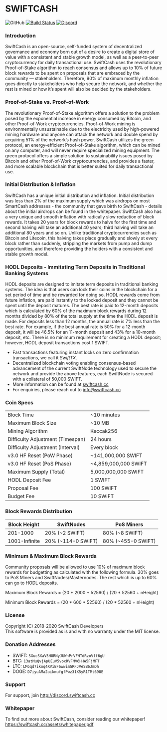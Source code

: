 SWIFTCASH
=================================================
![GitHub](https://img.shields.io/github/license/mashape/apistatus.svg) [![Build Status](https://travis-ci.org/swiftcashproject/swiftcash.svg?branch=master)](https://travis-ci.org/swiftcashproject/swiftcash) [![Discord](https://img.shields.io/discord/488436992032636929.svg)](https://discord.me/swiftcash)

### Introduction
SwiftCash is an open-source, self-funded system of decentralized governance and economy born out of a desire to create a digital store of value with a consistent and stable growth model, as well as a peer-to-peer cryptocurrency for daily transactional use. SwiftCash uses the revolutionary Proof-of-Stake algorithm to reach consensus and allows up to 10% of future block rewards to be spent on proposals that are embraced by the community — stakeholders. Therefore, 90% of maximum monthly inflation goes directly to stakeholders who help secure the network, and whether the rest is mined or how it’s spent will also be decided by the stakeholders.

### Proof-of-Stake vs. Proof-of-Work
The revolutionary Proof-of-Stake algorithm offers a solution to the problem posed by the exponential increase in energy consumed by Bitcoin, and other Proof-of-Work cryptocurrencies. Proof-of-Work mining is environmentally unsustainable due to the electricity used by high-powered mining hardware and anyone can attack the network and double spend by acquiring 51% of the network’s hash power. SwiftCash utilizes the green protocol, an energy-efficient Proof-of-Stake algorithm, which can be mined on any computer, and will never require specialized mining equipment. The green protocol offers a simple solution to sustainability issues posed by Bitcoin and other Proof-of-Work cryptocurrencies, and provides a faster, and more scalable blockchain that is better suited for daily transactional use.

### Initial Distribution & Inflation
SwiftCash has a unique initial distribution and inflation. Initial distribution was less than 2% of the maximum supply which was airdrops on most SmartCash addresses - the community that gave birth to SwiftCash - details about the initial airdrops can be found in the whitepaper. SwiftCash also has a very unique and smooth inflation with radically slow reduction of block rewards. It takes 20 years for block rewards to halve for the first time and second halving will take an additional 40 years; third halving will take an additional 80 years and so on. Unlike traditional cryptocurrencies such as Bitcoin and Litecoin, this halving takes place gradually and slowly at every block rather than suddenly, stripping the markets from pump and dump opportunities, and therefore providing the holders with a consistent and stable growth model.

### HODL Deposits - Immitating Term Deposits in Traditional Banking Systems
HODL deposits are designed to imitate term deposits in traditional banking systems. The idea is that users can lock their coins in the blockchain for a set period of time and be rewarded for doing so. HODL rewards come from future inflation, are paid instantly to the locked deposit and they cannot be spent until the deposit matures. The best rate is paid to 12-month deposits which is calculated by 60% of the maximum block rewards during 12 months divided by 80% of the total supply at the time the HODL deposit is made. For deposits less than 12 months, the annual rate is 7% less than the best rate. For example, if the best annual rate is 50% for a 12-month deposit, it will be 46.5% for an 11-month deposit and 43% for a 10-month deposit, etc. There is no minimum requirement for creating a HODL deposit; however, HODL deposit transactions cost 1 SWIFT.

- Fast transactions featuring instant locks on zero confirmation transactions, we call it _SwiftTX_.
- Decentralized blockchain voting enabling consensus-based advancement of the current SwiftNode
  technology used to secure the network and provide the above features, each SwiftNode is secured
  with a collateral of 50,000 SWIFT.
- More information can be found at [swiftcash.cc](http://www.swiftcash.cc)
- For enquiries, please reach out to info@swiftcash.cc

### Coin Specs
|                                  |                       |
|----------------------------------|-----------------------|
| Block Time                       | ~10 minutes           |
| Maximum Block Size               | ~10 MB                |
| Mining Algorithm                 | Keccak256             |
| Difficulty Adjustment (Timespan) | 24 hours              |
| Difficulty Adjustment (Interval) | Every block           |
| v3.0 HF Reset (PoW Phase)        | ~141,000,000 SWIFT    |
| v3.0 HF Reset (PoS Phase)        | ~4,859,000,000 SWIFT  |
| Maximum Supply (Total)           | 5,000,000,000 SWIFT   |
| HODL Deposit Fee                 | 1 SWIFT               |
| Proposal Fee                     | 100 SWIFT             |
| Budget Fee                       | 10 SWIFT              |

### Block Rewards Distribution

| **Block Height** | **SwiftNodes**     | **PoS Miners**     |
|------------------|--------------------|--------------------|
| 201-1000         | 20% (~2 SWIFT)     | 80% (~8 SWIFT)     | 
| 1001-Infinite    | 20% (~114-0 SWIFT) | 80% (~455-0 SWIFT) |

### Minimum & Maximum Block Rewards

Community proposals will be allowed to use 10% of maximum block rewards for budgetting as calculated with the following formula. 30% goes to PoS Miners and SwiftNodes/Masternodes. The rest which is up to 60% can go to HODL deposits.

Maximum Block Rewards = (20 * 2000 * 52560) / (20 * 52560 + nHeight)

Minimum Block Rewards = (20 * 600 * 52560) / (20 * 52560 + nHeight)

### License
Copyright (C) 2018-2020 SwiftCash Developers <br />
This software is provided as is and with no warranty under the MIT license.

### Donation Addresses
* SWIFT: `SXucSXaV5HURNyJUWnPrVFHTdRzoVff6gU`
* BTC: `13atMuQvjApUEuV5voxRVFMV6HHA5FjMFT`
* LTC: `LMoqd7ikoq4XViBF6wwimGRFJVeSB6JmDh`
* DOGE: `D7iyuAMa2aikmufgfPwz31X5yR1TMt698E`

### Support
For support, join http://discord.swiftcash.cc

### Whitepaper
To find out more about SwiftCash, consider reading our whitepaper!
https://swiftcash.cc/assets/whitepaper.pdf
